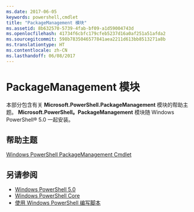```yaml
---
ms.date: 2017-06-05
keywords: powershell,cmdlet
title: "PackageManagement 模块"
ms.assetid: 8b632570-5739-4fab-bf09-a1d59004743d
ms.openlocfilehash: 41734f6cbfc179cfeb5237d16a0af251a51afda2
ms.sourcegitcommit: 598b7835046577841aea2211d613bb8513271a8b
ms.translationtype: HT
ms.contentlocale: zh-CN
ms.lasthandoff: 06/08/2017
---
```

# <a name="packagemanagement-module"></a>PackageManagement 模块
本部分包含有关 **Microsoft.PowerShell.PackageManagement** 模块的帮助主题。 **Microsoft.PowerShell。PackageManagement** 模块随 Windows PowerShell® 5.0 一起安装。

## <a name="help-topics"></a>帮助主题
[Windows PowerShell PackageManagement Cmdlet](http://technet.microsoft.com/library/dn890706(v=wps.640).aspx)

## <a name="see-also"></a>另请参阅
- [Windows PowerShell 5.0](Windows-PowerShell-5.0.md)
- [Windows PowerShell Core](https://technet.microsoft.com/en-us/library/4b75f1e4-f327-48f3-92ab-bf5435094d41)
- [使用 Windows PowerShell 编写脚本](../../getting-started/fundamental/Scripting-with-Windows-PowerShell.md)

